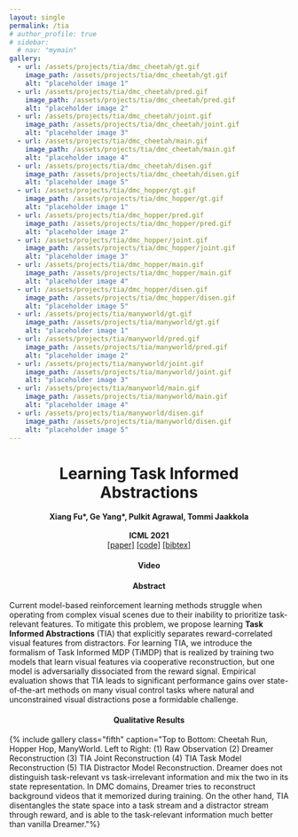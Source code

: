 ```yaml
---
layout: single 
permalink: /tia
# author_profile: true
# sidebar:
  # nav: "mymain"
gallery:
  - url: /assets/projects/tia/dmc_cheetah/gt.gif
    image_path: /assets/projects/tia/dmc_cheetah/gt.gif
    alt: "placeholder image 1"
  - url: /assets/projects/tia/dmc_cheetah/pred.gif
    image_path: /assets/projects/tia/dmc_cheetah/pred.gif
    alt: "placeholder image 2"
  - url: /assets/projects/tia/dmc_cheetah/joint.gif
    image_path: /assets/projects/tia/dmc_cheetah/joint.gif
    alt: "placeholder image 3"
  - url: /assets/projects/tia/dmc_cheetah/main.gif
    image_path: /assets/projects/tia/dmc_cheetah/main.gif
    alt: "placeholder image 4"
  - url: /assets/projects/tia/dmc_cheetah/disen.gif
    image_path: /assets/projects/tia/dmc_cheetah/disen.gif
    alt: "placeholder image 5"
  - url: /assets/projects/tia/dmc_hopper/gt.gif
    image_path: /assets/projects/tia/dmc_hopper/gt.gif
    alt: "placeholder image 1"
  - url: /assets/projects/tia/dmc_hopper/pred.gif
    image_path: /assets/projects/tia/dmc_hopper/pred.gif
    alt: "placeholder image 2"
  - url: /assets/projects/tia/dmc_hopper/joint.gif
    image_path: /assets/projects/tia/dmc_hopper/joint.gif
    alt: "placeholder image 3"
  - url: /assets/projects/tia/dmc_hopper/main.gif
    image_path: /assets/projects/tia/dmc_hopper/main.gif
    alt: "placeholder image 4"
  - url: /assets/projects/tia/dmc_hopper/disen.gif
    image_path: /assets/projects/tia/dmc_hopper/disen.gif
    alt: "placeholder image 5"
  - url: /assets/projects/tia/manyworld/gt.gif
    image_path: /assets/projects/tia/manyworld/gt.gif
    alt: "placeholder image 1"
  - url: /assets/projects/tia/manyworld/pred.gif
    image_path: /assets/projects/tia/manyworld/pred.gif
    alt: "placeholder image 2"
  - url: /assets/projects/tia/manyworld/joint.gif
    image_path: /assets/projects/tia/manyworld/joint.gif
    alt: "placeholder image 3"
  - url: /assets/projects/tia/manyworld/main.gif
    image_path: /assets/projects/tia/manyworld/main.gif
    alt: "placeholder image 4"
  - url: /assets/projects/tia/manyworld/disen.gif
    image_path: /assets/projects/tia/manyworld/disen.gif
    alt: "placeholder image 5"
---
```



<h1 align="center">
Learning Task Informed Abstractions
</h1>
<p font-weight:bold align="center">
<strong>Xiang Fu*, Ge Yang*, Pulkit Agrawal, Tommi Jaakkola <br><br>
ICML 2021</strong> <br>
<a href="http://proceedings.mlr.press/v139/fu21b.html">[paper]</a>
<a href="https://github.com/kyonofx/tia/">[code]</a>
<a href="/assets/projects/tia/fu2021learning.bib">[bibtex]</a>
</p>

<h4 align="center">
Video 
</h4>

<div id="presentation-embed-38959190" class="slp my-auto"></div>
<script src='https://slideslive.com/embed_presentation.js'></script>
<script>
    embed = new SlidesLiveEmbed('presentation-embed-38959190', {
        presentationId: '38959190',
        autoPlay: false, // change to true to autoplay the embedded presentation
        verticalEnabled: true,
        allowHiddenControlsWhenPaused: true,
        hideTitle: true
    });
</script>

<h4 align="center">
Abstract 
</h4>

Current model-based reinforcement learning methods struggle when operating from complex visual scenes due to their inability to prioritize task-relevant features. To mitigate this problem, we propose learning **Task Informed Abstractions** (TIA) that explicitly separates reward-correlated visual features from distractors. For learning TIA, we introduce the formalism of Task Informed MDP (TiMDP) that is realized by training two models that learn visual features via cooperative reconstruction, but one model is adversarially dissociated from the reward signal. Empirical evaluation shows that TIA leads to significant performance gains over state-of-the-art methods on many visual control tasks where natural and unconstrained visual distractions pose a formidable challenge. 

<h4 align="center">
Qualitative Results 
</h4>

{% include gallery class="fifth" caption="Top to Bottom: Cheetah Run, Hopper Hop, ManyWorld. Left to Right: (1) Raw Observation (2) Dreamer Reconstruction (3) TIA Joint Reconstruction (4) TIA Task Model Reconstruction (5) TIA Distractor Model Reconstruction. Dreamer does not distinguish task-relevant vs task-irrelevant information and mix the two in its state representation. In DMC domains, Dreamer tries to reconstruct background videos that it memorized during training. On the other hand, TIA disentangles the state space into a task stream and a distractor stream through reward, and is able to the task-relevant information much better than vanilla Dreamer."%}